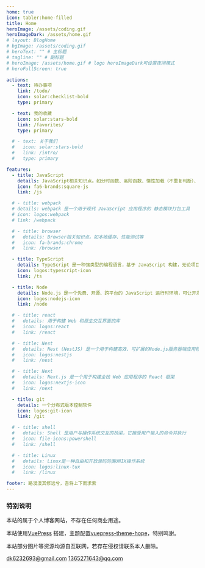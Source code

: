 ```yaml
---
home: true
icon: tabler:home-filled
title: Home
heroImage: /assets/coding.gif
heroImageDark: /assets/home.gif
# layout: BlogHome
# bgImage: /assets/coding.gif
# heroText: "" # 主标题
# tagline: "" # 副标题
# heroImage: /assets/home.gif # logo heroImageDark可设置夜间模式
# heroFullScreen: true

actions:
  - text: 待办事项
    link: /todo/
    icon: solar:checklist-bold
    type: primary

  - text: 我的收藏
    icon: solar:stars-bold
    link: /favorites/
    type: primary

  # - text: 关于我们
  #   icon: solar:stars-bold
  #   link: /intro/
  #   type: primary

features:
  - title: JavaScript
    details: JavaScript相关知识点。如分时函数、高阶函数、惰性加载（不重复判断）、JavaScript循环机制（浏览器）等
    icon: fa6-brands:square-js
    link: /js

  # - title: webpack
  # details: webpack 是一个用于现代 JavaScript 应用程序的 静态模块打包工具
  # icon: logos:webpack
  # link: /webpack

  # - title: browser
  #   details: Browser相关知识点。如本地缓存、性能测试等
  #   icon: fa-brands:chrome
  #   link: /browser

  - title: TypeScript
    details: TypeScript 是一种强类型的编程语言，基于 JavaScript 构建，无论项目规模如何，都能为你提供更强大的开发工具
    icon: logos:typescript-icon
    link: /ts

  - title: Node
    details: Node.js 是一个免费、开源、跨平台的 JavaScript 运行时环境，可让开发人员创建服务器、Web 应用程序、命令行工具和脚本。
    icon: logos:nodejs-icon
    link: /node

  # - title: react
  #   details: 用于构建 Web 和原生交互界面的库
  #   icon: logos:react
  #   link: /react

  # - title: Nest
  #   details: Nest (NestJS) 是一个用于构建高效、可扩展的Node.js服务器端应用程序的框架
  #   icon: logos:nestjs
  #   link: /nest

  # - title: Next
  #   details: Next.js 是一个用于构建全栈 Web 应用程序的 React 框架
  #   icon: logos:nextjs-icon
  #   link: /next

  - title: git
    details: 一个分布式版本控制软件
    icon: logos:git-icon
    link: /git

  # - title: shell
  #   details: Shell 是用户与操作系统交互的桥梁，它接受用户输入的命令并执行
  #   icon: file-icons:powershell
  #   link: /shell

  # - title: Linux
  #   details: Linux是一种自由和开放源码的类UNIX操作系统
  #   icon: logos:linux-tux
  #   link: /linux

footer: 路漫漫其修远兮，吾将上下而求索
---
```


### 特别说明

本站的属于个人博客网站，不存在任何商业用途。

本站使用[VuePress](https://github.com/vuejs/vuepress) 搭建，主题配置[vuepress-theme-hope](https://github.com/vuepress-theme-hope/vuepress-theme-hope)，特别鸣谢。

本站部分图片等资源均源自互联网，若存在侵权请联系本人删除。

<a>dk6232693@gmail.com</a>
<a>1365271643@qq.com</a>
